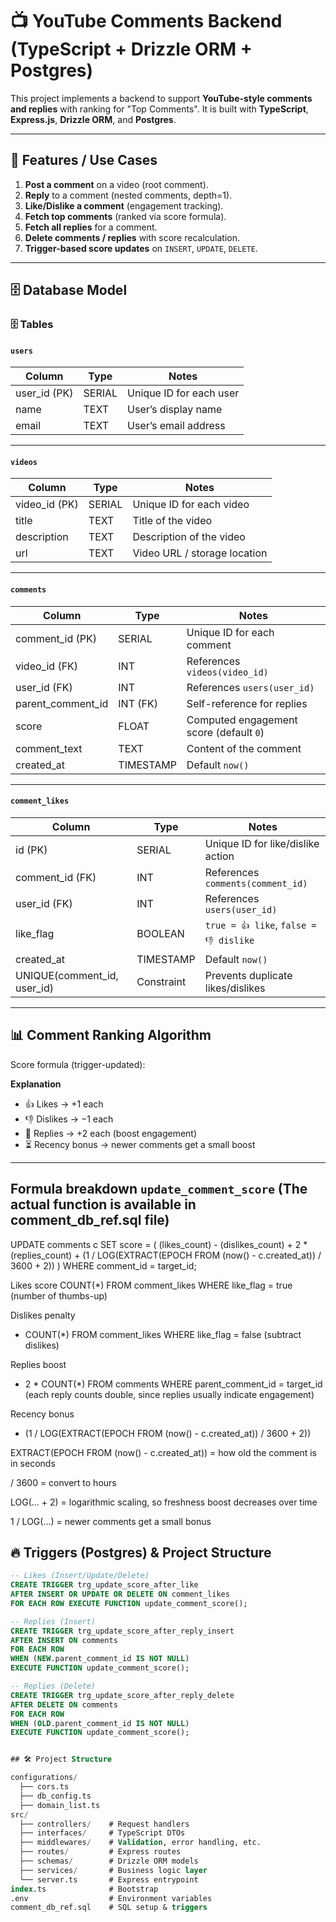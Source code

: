 # 📺 YouTube Comments Backend (TypeScript + Drizzle ORM + Postgres)

This project implements a backend to support **YouTube-style comments and replies** with ranking for "Top Comments". It is built with **TypeScript**, **Express.js**, **Drizzle ORM**, and **Postgres**.

---

## 🚀 Features / Use Cases

1. **Post a comment** on a video (root comment).
2. **Reply** to a comment (nested comments, depth=1).
3. **Like/Dislike a comment** (engagement tracking).
4. **Fetch top comments** (ranked via score formula).
5. **Fetch all replies** for a comment.
6. **Delete comments / replies** with score recalculation.
7. **Trigger-based score updates** on `INSERT`, `UPDATE`, `DELETE`.

---


## 🗄️ Database Model

### 🗄️ Tables

#### `users`
| Column          | Type      | Notes                         |
|-----------------|-----------|-------------------------------|
| user_id (PK)    | SERIAL    | Unique ID for each user       |
| name            | TEXT      | User’s display name           |
| email           | TEXT      | User’s email address          |

---

#### `videos`
| Column          | Type      | Notes                         |
|-----------------|-----------|-------------------------------|
| video_id (PK)   | SERIAL    | Unique ID for each video      |
| title           | TEXT      | Title of the video            |
| description     | TEXT      | Description of the video      |
| url             | TEXT      | Video URL / storage location  |

---

#### `comments`
| Column             | Type      | Notes                                      |
|--------------------|-----------|--------------------------------------------|
| comment_id (PK)    | SERIAL    | Unique ID for each comment                 |
| video_id (FK)      | INT       | References `videos(video_id)`              |
| user_id (FK)       | INT       | References `users(user_id)`                |
| parent_comment_id  | INT (FK)  | Self-reference for replies                 |
| score              | FLOAT     | Computed engagement score (default `0`)    |
| comment_text       | TEXT      | Content of the comment                     |
| created_at         | TIMESTAMP | Default `now()`                            |

---

#### `comment_likes`
| Column            | Type      | Notes                                      |
|-------------------|-----------|--------------------------------------------|
| id (PK)           | SERIAL    | Unique ID for like/dislike action          |
| comment_id (FK)   | INT       | References `comments(comment_id)`          |
| user_id (FK)      | INT       | References `users(user_id)`                |
| like_flag         | BOOLEAN   | `true = 👍 like`, `false = 👎 dislike`     |
| created_at        | TIMESTAMP | Default `now()`                            |
| UNIQUE(comment_id, user_id) | Constraint | Prevents duplicate likes/dislikes |

---

## 📊 Comment Ranking Algorithm

Score formula (trigger-updated):


**Explanation**  
- 👍 Likes → +1 each  
- 👎 Dislikes → −1 each  
- 💬 Replies → +2 each (boost engagement)  
- ⏳ Recency bonus → newer comments get a small boost  

---

## Formula breakdown `update_comment_score` (The actual function is available in comment_db_ref.sql file)

UPDATE comments c
SET score = (
      (likes_count)
    - (dislikes_count)
    + 2 * (replies_count)
    + (1 / LOG(EXTRACT(EPOCH FROM (now() - c.created_at)) / 3600 + 2))
)
WHERE comment_id = target_id;

Likes score
COUNT(*) FROM comment_likes WHERE like_flag = true
(number of thumbs-up)

Dislikes penalty
- COUNT(*) FROM comment_likes WHERE like_flag = false
(subtract dislikes)

Replies boost
+ 2 * COUNT(*) FROM comments WHERE parent_comment_id = target_id
(each reply counts double, since replies usually indicate engagement)

Recency bonus
+ (1 / LOG(EXTRACT(EPOCH FROM (now() - c.created_at)) / 3600 + 2))

EXTRACT(EPOCH FROM (now() - c.created_at)) = how old the comment is in seconds

/ 3600 = convert to hours

LOG(... + 2) = logarithmic scaling, so freshness boost decreases over time

1 / LOG(...) = newer comments get a small bonus

## 🔥 Triggers (Postgres) & Project Structure

```sql
-- Likes (Insert/Update/Delete)
CREATE TRIGGER trg_update_score_after_like
AFTER INSERT OR UPDATE OR DELETE ON comment_likes
FOR EACH ROW EXECUTE FUNCTION update_comment_score();

-- Replies (Insert)
CREATE TRIGGER trg_update_score_after_reply_insert
AFTER INSERT ON comments
FOR EACH ROW
WHEN (NEW.parent_comment_id IS NOT NULL)
EXECUTE FUNCTION update_comment_score();

-- Replies (Delete)
CREATE TRIGGER trg_update_score_after_reply_delete
AFTER DELETE ON comments
FOR EACH ROW
WHEN (OLD.parent_comment_id IS NOT NULL)
EXECUTE FUNCTION update_comment_score();


## 🛠️ Project Structure

configurations/
  ├── cors.ts
  ├── db_config.ts
  ├── domain_list.ts
src/
  ├── controllers/    # Request handlers
  ├── interfaces/     # TypeScript DTOs
  ├── middlewares/    # Validation, error handling, etc.
  ├── routes/         # Express routes
  ├── schemas/        # Drizzle ORM models
  ├── services/       # Business logic layer
  └── server.ts       # Express entrypoint
index.ts              # Bootstrap
.env                  # Environment variables
comment_db_ref.sql    # SQL setup & triggers
